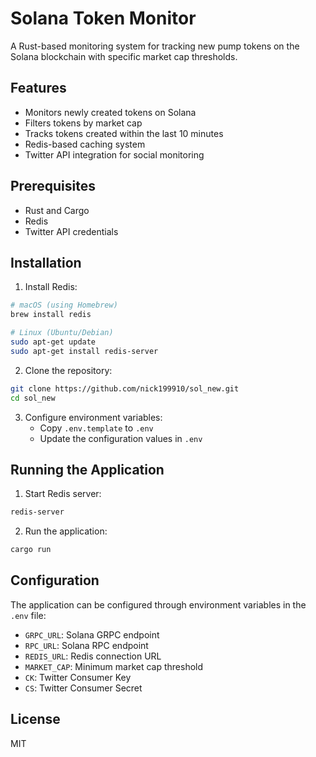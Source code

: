 # Solana Token Monitor

A Rust-based monitoring system for tracking new pump tokens on the Solana blockchain with specific market cap thresholds.

## Features

- Monitors newly created tokens on Solana
- Filters tokens by market cap
- Tracks tokens created within the last 10 minutes
- Redis-based caching system
- Twitter API integration for social monitoring

## Prerequisites

- Rust and Cargo
- Redis
- Twitter API credentials

## Installation

1. Install Redis:

```bash
# macOS (using Homebrew)
brew install redis

# Linux (Ubuntu/Debian)
sudo apt-get update
sudo apt-get install redis-server
```

2. Clone the repository:

```bash
git clone https://github.com/nick199910/sol_new.git
cd sol_new
```

3. Configure environment variables:
   - Copy `.env.template` to `.env`
   - Update the configuration values in `.env`

## Running the Application

1. Start Redis server:

```bash
redis-server
```

2. Run the application:

```bash
cargo run
```

## Configuration

The application can be configured through environment variables in the `.env` file:

- `GRPC_URL`: Solana GRPC endpoint
- `RPC_URL`: Solana RPC endpoint
- `REDIS_URL`: Redis connection URL
- `MARKET_CAP`: Minimum market cap threshold
- `CK`: Twitter Consumer Key
- `CS`: Twitter Consumer Secret

## License

MIT
